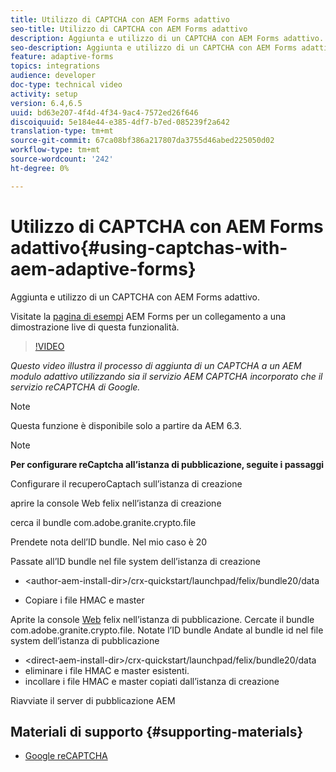 ```yaml
---
title: Utilizzo di CAPTCHA con AEM Forms adattivo
seo-title: Utilizzo di CAPTCHA con AEM Forms adattivo
description: Aggiunta e utilizzo di un CAPTCHA con AEM Forms adattivo.
seo-description: Aggiunta e utilizzo di un CAPTCHA con AEM Forms adattivo.
feature: adaptive-forms
topics: integrations
audience: developer
doc-type: technical video
activity: setup
version: 6.4,6.5
uuid: bd63e207-4f4d-4f34-9ac4-7572ed26f646
discoiquuid: 5e184e44-e385-4df7-b7ed-085239f2a642
translation-type: tm+mt
source-git-commit: 67ca08bf386a217807da3755d46abed225050d02
workflow-type: tm+mt
source-wordcount: '242'
ht-degree: 0%

---
```



# Utilizzo di CAPTCHA con AEM Forms adattivo{#using-captchas-with-aem-adaptive-forms}

Aggiunta e utilizzo di un CAPTCHA con AEM Forms adattivo.

Visitate la [pagina di esempi](https://forms.enablementadobe.com/content/samples/samples.html?query=0) AEM Forms per un collegamento a una dimostrazione live di questa funzionalità.

>[!VIDEO](https://video.tv.adobe.com/v/18336/?quality=9&learn=on)

*Questo video illustra il processo di aggiunta di un CAPTCHA a un AEM modulo adattivo utilizzando sia il servizio AEM CAPTCHA incorporato che il servizio reCAPTCHA di Google.*

>[!NOTE]
>
>Questa funzione è disponibile solo a partire da AEM 6.3.

>[!NOTE]
>
>**Per configurare reCaptcha all’istanza di pubblicazione, seguite i passaggi**
>
>Configurare il recuperoCaptach sull’istanza di creazione
>
>aprire la console [](http://localhost:4502/system/console/bundles) Web felix nell’istanza di creazione
>
>cerca il bundle com.adobe.granite.crypto.file
>
>Prendete nota dell’ID bundle. Nel mio caso è 20
>
>Passate all’ID bundle nel file system dell’istanza di creazione
>
>* &lt;author-aem-install-dir>/crx-quickstart/launchpad/felix/bundle20/data
* Copiare i file HMAC e master

Aprite la console [Web](http://localhost:4502/system/console/bundles) felix nell’istanza di pubblicazione. Cercate il bundle com.adobe.granite.crypto.file. Notate l’ID bundle
Andate al bundle id nel file system dell’istanza di pubblicazione
* &lt;direct-aem-install-dir>/crx-quickstart/launchpad/felix/bundle20/data
* eliminare i file HMAC e master esistenti.
* incollare i file HMAC e master copiati dall’istanza di creazione

Riavviate il server di pubblicazione AEM

## Materiali di supporto {#supporting-materials}

* [Google reCAPTCHA](https://www.google.com/recaptcha)

